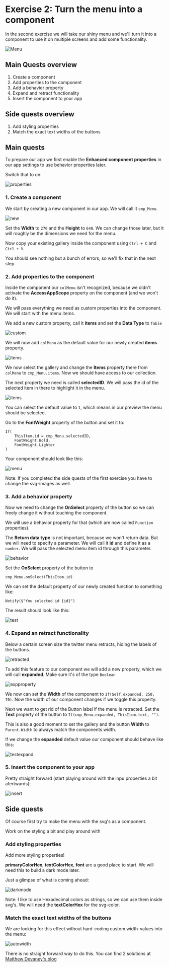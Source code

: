 # Exercise 2: Turn the menu into a component

In the second exercise we will take our shiny menu and we'll turn it into a component to use it on multiple screens and add some functionality.

![Menu](assets/2_retractable.gif)


## Main Quests overview

1. Create a component
2. Add properties to the component
3. Add a behavior property
4. Expand and retract functionality
5. Insert the component to your app

## Side quests overview

1. Add styling properties
2. Match the exact text widths of the buttons

## Main quests

To prepare our app we first enable the **Enhanced component properties** in our app settings to use behavior properties later.

Switch that to on:

![properties](assets/2_properties.png)

### 1. Create a component

We start by creating a new component in our app. We will call it `cmp_Menu`.

![new](assets/2_new.png)

Set the **Width** to `270` and the **Height** to `640`. We can change those later, but it will roughly be the dimensions we need for the menu.

Now copy your existing gallery inside the component using `Ctrl + C` and `Ctrl + V`.

You should see nothing but a bunch of errors, so we'll fix that in the next step.

### 2. Add properties to the component

Inside the component our `colMenu` isn't recognized, because we didn't activate the **AccessAppScope** property on the component (and we won't do it).

We will pass everything we need as custom properties into the component. We will start with the menu items.

We add a new custom property, call it **items** and set the **Data Type** to `Table`

![custom](assets/2_custom.png)

We will now add `colMenu` as the default value for our newly created **items** property.

![items](assets/2_items.png)

We now select the gallery and change the **Items** property there from `colMenu` to `cmp_Menu.items`. Now we should have access to our collection.

The next property we need is called **selectedID**. We will pass the id of the selected item in there to highlight it in the menu.

![items](assets/2_selected.png)

You can select the default value to `1`, which means in our preview the menu should be selected.

Go to the **FontWeight** property of the button and set it to:

```
If(
    ThisItem.id = cmp_Menu.selectedID,
    FontWeight.Bold,
    FontWeight.Lighter
)
```

Your component should look like this:

![menu](assets/2_menu.png)

Note: If you completed the side quests of the first exercise you have to change the svg-images as well.

### 3. Add a behavior property

Now we need to change the **OnSelect** property of the button so we can freely change it without touching the component.

We will use a behavior property for that (which are now called `Function` properties).

The **Return data type** is not important, because we won't return data. But we will need to specify a parameter. We will call it **id** and define it as a `number`. We will pass the selected menu item id through this parameter.

![behavior](assets/2_behavior.png)

Set the **OnSelect** property of the button to 

```
cmp_Menu.onSelect(ThisItem.id)
```

We can set the default property of our newly created function to something like:

```
Notify($"You selected id {id}")
```

The result should look like this:

![test](assets/2_test.gif)


### 4. Expand an retract functionality

Below a certain screen size the twitter menu retracts, hiding the labels of the buttons.

![retracted](assets/2_retracted.png)

To add this feature to our component we will add a new property, which we will call **expanded**. Make sure it's of the type `Boolean`

![expproperty](assets/2_expproperty.png)

We now can set the **Width** of the component to `If(Self.expanded, 250, 70)`. Now the width of our component changes if we toggle this property.

Next we want to get rid of the Button label if the menu is retracted. Set the **Text** property of the button to `If(cmp_Menu.expanded, ThisItem.text, "")`.

This is also a good moment to set the gallery and the button **Width** to `Parent.Width` to always match the components width.

If we change the **expanded** default value our component should behave like this:

![testexpand](assets/2_testexpand.gif)


### 5. Insert the component to your app

Pretty straight forward (start playing around with the inpu properties a bit afertwards):

![insert](assets/2_insert.png)

## Side quests

Of course first try to make the menu with the svg's as a component.

Work on the styling a bit and play around with

### Add styling properties

Add more styling properties!

**primaryColorHex**, **textColorHex**, **font** are a good place to start. We will need this to build a dark mode later.

Just a glimpse of what is coming ahead:

![darkmode](assets/2_darkmode.gif)

Note: I like to use Hexadecimal colors as strings, so we can use them inside svg's. We will need the **textColorHex** for the svg-color.

### Match the exact text widths of the buttons

We are looking for this effect without hard-coding custom width-values into the menu:

![autowidth](assets/2_autowidth.gif)

There is no straight forward way to do this. You can find 2 solutions at [Matthew Devaney's blog](https://www.matthewdevaney.com/how-to-make-a-power-apps-auto-width-label/)